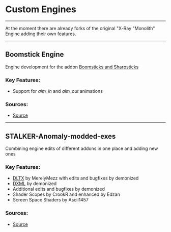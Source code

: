 # Custom Engines

___

At the moment there are already forks of the original "X-Ray "Monolith" Engine adding their own features.

___

## Boomstick Engine

Engine development for the addon [Boomsticks and Sharpsticks](https://www.moddb.com/mods/stalker-anomaly/addons/boomsticks-and-sharpsticks)

### Key Features:

- Support for *aim_in* and *aim_out* animations

### Sources:

- [Source](https://github.com/mortany/boomstick-engine)

___

## STALKER-Anomaly-modded-exes

Combining engine edits of different addons in one place and adding new ones

### Key Features:

- [DLTX](../addons/dltx.md) by MerelyMezz with edits and bugfixes by demonized
- [DXML](../addons/dxml.md) by demonized
- Additional edits and bugfixes by demonized
- Shader Scopes by CrookR and enhanced by Edzan
- Screen Space Shaders by Ascii1457

### Sources:

- [Source](https://github.com/themrdemonized/STALKER-Anomaly-modded-exes)